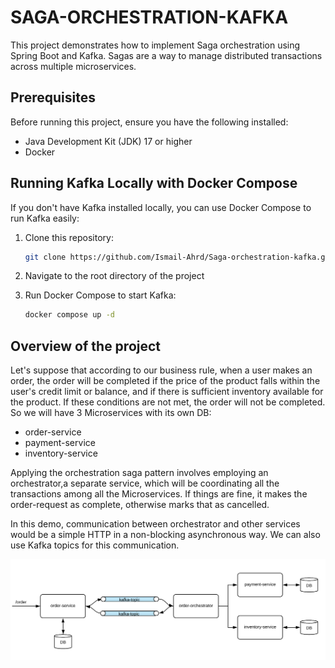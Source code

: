 # SAGA-ORCHESTRATION-KAFKA

This project demonstrates how to implement Saga orchestration using Spring Boot and Kafka. Sagas are a way to manage distributed transactions across multiple microservices.

## Prerequisites

Before running this project, ensure you have the following installed:

- Java Development Kit (JDK) 17 or higher
- Docker

## Running Kafka Locally with Docker Compose

If you don't have Kafka installed locally, you can use Docker Compose to run Kafka easily:

1. Clone this repository:

   ```bash
   git clone https://github.com/Ismail-Ahrd/Saga-orchestration-kafka.git
   ```
2. Navigate to the root directory of the project
3. Run Docker Compose to start Kafka:
    ```bash
    docker compose up -d
    ```
## Overview of the project
Let's suppose that according to our business rule, when a user makes an order, the order will be completed if the price of the product falls within the user's credit limit or balance, and if there is sufficient inventory available for the product. If these conditions are not met, the order will not be completed.<br />
So we will have 3 Microservices with its own DB:
- order-service
- payment-service
- inventory-service

Applying the orchestration saga pattern involves employing an orchestrator,a separate service, which will be coordinating all the transactions among all the Microservices. If things are fine, it makes the order-request as complete, otherwise marks that as cancelled.<br />

In this demo, communication between orchestrator and other services would be a simple HTTP in a non-blocking asynchronous way. We can also use Kafka topics for this communication.<br />

![Saga orchestration](screen/saga-orchestration.png)